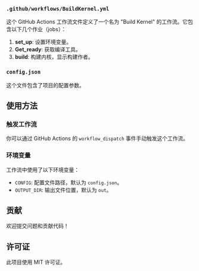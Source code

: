 
### `.github/workflows/BuildKernel.yml`

这个 GitHub Actions 工作流文件定义了一个名为 "Build Kernel" 的工作流。它包含以下几个作业（jobs）：

1. **set_up**: 设置环境变量。
2. **Get_ready**: 获取编译工具。
3. **build**: 构建内核，显示构建作者。

### `config.json`

这个文件包含了项目的配置参数。

## 使用方法

### 触发工作流

你可以通过 GitHub Actions 的 `workflow_dispatch` 事件手动触发这个工作流。

### 环境变量

工作流中使用了以下环境变量：

- `CONFIG`: 配置文件路径，默认为 `config.json`。
- `OUTPUT_DIR`: 输出文件位置，默认为 `out`。

## 贡献

欢迎提交问题和贡献代码！

## 许可证

此项目使用 MIT 许可证。